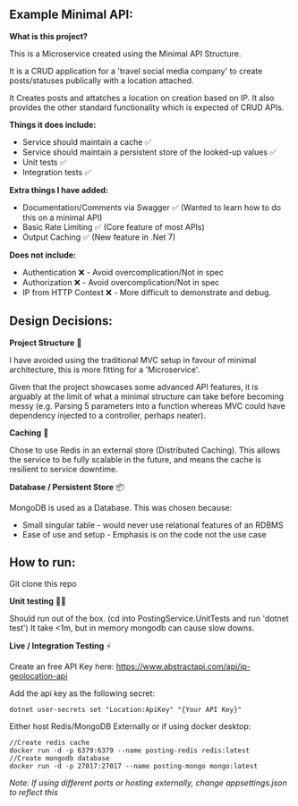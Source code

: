 ## Example Minimal API:
**What is this project?**

This is a Microservice created using the Minimal API Structure.

It is a CRUD application for a 'travel social media company' to create posts/statuses publically with a location attached.

It Creates posts and attatches a location on creation based on IP. It also provides the other standard functionality which is expected of CRUD APIs.

**Things it does include:**

- Service should maintain a cache ✅
- Service should maintain a persistent store of the looked-up values ✅
- Unit tests ✅
- Integration tests ✅

**Extra things I have added:** 

- Documentation/Comments via Swagger ✅ (Wanted to learn how to do this on a minimal API)
- Basic Rate Limiting ✅ (Core feature of most APIs)
- Output Caching ✅ (New feature in .Net 7)

**Does not include:**

- Authentication ❌ - Avoid overcomplication/Not in spec
- Authorization ❌ - Avoid overcomplication/Not in spec
- IP from HTTP Context ❌ - More difficult to demonstrate and debug.


## Design Decisions:

**Project Structure** 🧱

I have avoided using the traditional MVC setup in favour of minimal architecture, this is more fitting for a 'Microservice'.

Given that the project showcases some advanced API features, it is arguably at the limit of what a minimal structure can take before becoming messy (e.g. Parsing 5 parameters into a function whereas MVC could have dependency injected to a controller, perhaps neater).  

**Caching** 💾

Chose to use Redis in an external store (Distributed Caching). This allows the service to be fully scalable in the future, and means the cache is resilient to service downtime.

**Database / Persistent Store** 📦

MongoDB is used as a Database. This was chosen because:
- Small singular table - would never use relational features of an RDBMS
- Ease of use and setup - Emphasis is on the code not the use case


## How to run:

Git clone this repo

**Unit testing** 🧑‍🔬

Should run out of the box. (cd into PostingService.UnitTests and run 'dotnet test')
It take <1m, but in memory mongodb can cause slow downs.

**Live / Integration Testing** ⚡

Create an free API Key here:
https://www.abstractapi.com/api/ip-geolocation-api

Add the api key as the following secret:
```
dotnet user-secrets set "Location:ApiKey" "{Your API Key}"
```

Either host Redis/MongoDB Externally or if using docker desktop:

```
//Create redis cache
docker run -d -p 6379:6379 --name posting-redis redis:latest
//Create mongodb database
docker run -d -p 27017:27017 --name posting-mongo mongo:latest
```

*Note: If using different ports or hosting externally, change appsettings.json to reflect this*